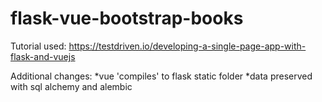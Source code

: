# flask-vue-bootstrap-books
Tutorial used: https://testdriven.io/developing-a-single-page-app-with-flask-and-vuejs

Additional changes:
*vue 'compiles' to flask static folder
*data preserved with sql alchemy and alembic
